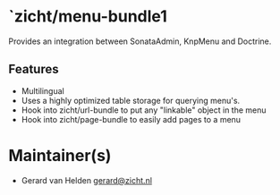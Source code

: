 # `zicht/menu-bundle1

Provides an integration between SonataAdmin, KnpMenu and Doctrine.

## Features

* Multilingual
* Uses a highly optimized table storage for querying menu's.
* Hook into zicht/url-bundle to put any "linkable" object in the menu
* Hook into zicht/page-bundle to easily add pages to a menu

# Maintainer(s)
* Gerard van Helden <gerard@zicht.nl>
